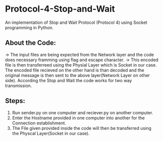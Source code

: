 # Protocol-4-Stop-and-Wait
An implementation of Stop and Wait Protocol (Protocol 4) using Socket programming in Python.

## About the Code:
-> The input files are being expected from the Network layer and the code does necessary framming using flag and escape character.
-> This encoded file is then transferreed using the Physial Layer which is Socket in our case.
The encoded file recieved on the other hand is than decoded and the original message is then sent to the above layer(Network Layer on other side).
According the Stop and Wait the code works for two way transmission.

## Steps:
1) Run sender.py on one computer and reciever.py on another computer.
2) Enter the Hostname provided in one computer into another for the Connection establishment.
3) The File given provided inside the code will then be transferred using the Physcal Layer(Socket in our case).
